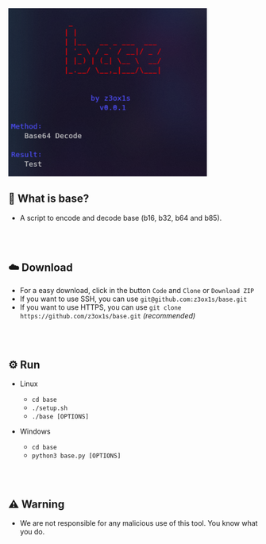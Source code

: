 <img src = "./screenshot.png" width = 400>

## 🤔 What is base?
- A script to encode and decode base (b16, b32, b64 and b85).

<br><br>

## ☁️ Download
   - For a easy download, click in the button `Code` and `Clone` or `Download ZIP`
   - If you want to use SSH, you can use `git@github.com:z3ox1s/base.git`
   - If you want to use HTTPS, you can use `git clone https://github.com/z3ox1s/base.git` *(recommended)*

<br><br>

## ⚙️ Run
   - Linux
      - `cd base`
      - `./setup.sh`
      - `./base [OPTIONS]`
   
   - Windows
      - `cd base`
      - `python3 base.py [OPTIONS]`

<br><br>

## ⚠️ Warning
- We are not responsible for any malicious use of this tool. You know what you do.
